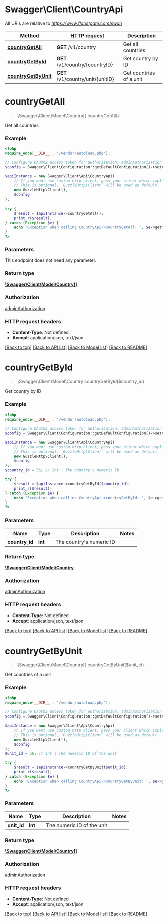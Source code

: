 # Swagger\Client\CountryApi

All URIs are relative to *https://www.floristgate.com/swan*

Method | HTTP request | Description
------------- | ------------- | -------------
[**countryGetAll**](CountryApi.md#countryGetAll) | **GET** /v1/country | Get all countries
[**countryGetById**](CountryApi.md#countryGetById) | **GET** /v1/country/{countryID} | Get country by ID
[**countryGetByUnit**](CountryApi.md#countryGetByUnit) | **GET** /v1/country/unit/{unitID} | Get countries of a unit


# **countryGetAll**
> \Swagger\Client\Model\Country[] countryGetAll()

Get all countries

### Example
```php
<?php
require_once(__DIR__ . '/vendor/autoload.php');

// Configure OAuth2 access token for authorization: adminAuthorization
$config = Swagger\Client\Configuration::getDefaultConfiguration()->setAccessToken('YOUR_ACCESS_TOKEN');

$apiInstance = new Swagger\Client\Api\CountryApi(
    // If you want use custom http client, pass your client which implements `GuzzleHttp\ClientInterface`.
    // This is optional, `GuzzleHttp\Client` will be used as default.
    new GuzzleHttp\Client(),
    $config
);

try {
    $result = $apiInstance->countryGetAll();
    print_r($result);
} catch (Exception $e) {
    echo 'Exception when calling CountryApi->countryGetAll: ', $e->getMessage(), PHP_EOL;
}
?>
```

### Parameters
This endpoint does not need any parameter.

### Return type

[**\Swagger\Client\Model\Country[]**](../Model/Country.md)

### Authorization

[adminAuthorization](../../README.md#adminAuthorization)

### HTTP request headers

 - **Content-Type**: Not defined
 - **Accept**: application/json, text/json

[[Back to top]](#) [[Back to API list]](../../README.md#documentation-for-api-endpoints) [[Back to Model list]](../../README.md#documentation-for-models) [[Back to README]](../../README.md)

# **countryGetById**
> \Swagger\Client\Model\Country countryGetById($country_id)

Get country by ID

### Example
```php
<?php
require_once(__DIR__ . '/vendor/autoload.php');

// Configure OAuth2 access token for authorization: adminAuthorization
$config = Swagger\Client\Configuration::getDefaultConfiguration()->setAccessToken('YOUR_ACCESS_TOKEN');

$apiInstance = new Swagger\Client\Api\CountryApi(
    // If you want use custom http client, pass your client which implements `GuzzleHttp\ClientInterface`.
    // This is optional, `GuzzleHttp\Client` will be used as default.
    new GuzzleHttp\Client(),
    $config
);
$country_id = 56; // int | The country's numeric ID

try {
    $result = $apiInstance->countryGetById($country_id);
    print_r($result);
} catch (Exception $e) {
    echo 'Exception when calling CountryApi->countryGetById: ', $e->getMessage(), PHP_EOL;
}
?>
```

### Parameters

Name | Type | Description  | Notes
------------- | ------------- | ------------- | -------------
 **country_id** | **int**| The country&#39;s numeric ID |

### Return type

[**\Swagger\Client\Model\Country**](../Model/Country.md)

### Authorization

[adminAuthorization](../../README.md#adminAuthorization)

### HTTP request headers

 - **Content-Type**: Not defined
 - **Accept**: application/json, text/json

[[Back to top]](#) [[Back to API list]](../../README.md#documentation-for-api-endpoints) [[Back to Model list]](../../README.md#documentation-for-models) [[Back to README]](../../README.md)

# **countryGetByUnit**
> \Swagger\Client\Model\Country[] countryGetByUnit($unit_id)

Get countries of a unit

### Example
```php
<?php
require_once(__DIR__ . '/vendor/autoload.php');

// Configure OAuth2 access token for authorization: adminAuthorization
$config = Swagger\Client\Configuration::getDefaultConfiguration()->setAccessToken('YOUR_ACCESS_TOKEN');

$apiInstance = new Swagger\Client\Api\CountryApi(
    // If you want use custom http client, pass your client which implements `GuzzleHttp\ClientInterface`.
    // This is optional, `GuzzleHttp\Client` will be used as default.
    new GuzzleHttp\Client(),
    $config
);
$unit_id = 56; // int | The numeric ID of the unit

try {
    $result = $apiInstance->countryGetByUnit($unit_id);
    print_r($result);
} catch (Exception $e) {
    echo 'Exception when calling CountryApi->countryGetByUnit: ', $e->getMessage(), PHP_EOL;
}
?>
```

### Parameters

Name | Type | Description  | Notes
------------- | ------------- | ------------- | -------------
 **unit_id** | **int**| The numeric ID of the unit |

### Return type

[**\Swagger\Client\Model\Country[]**](../Model/Country.md)

### Authorization

[adminAuthorization](../../README.md#adminAuthorization)

### HTTP request headers

 - **Content-Type**: Not defined
 - **Accept**: application/json, text/json

[[Back to top]](#) [[Back to API list]](../../README.md#documentation-for-api-endpoints) [[Back to Model list]](../../README.md#documentation-for-models) [[Back to README]](../../README.md)

